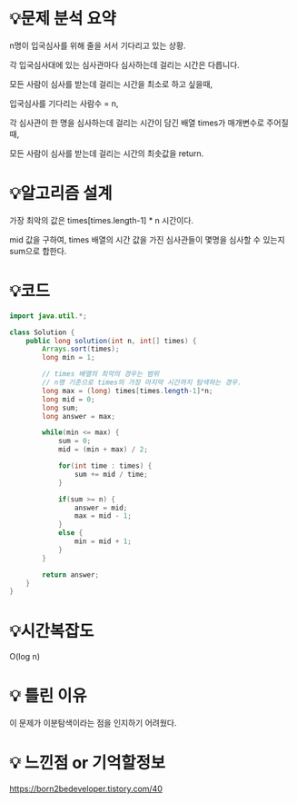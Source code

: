 # 💡**문제 분석 요약**

n명이 입국심사를 위해 줄을 서서 기다리고 있는 상황.

각 입국심사대에 있는 심사관마다 심사하는데 걸리는 시간은 다릅니다.

모든 사람이 심사를 받는데 걸리는 시간을 최소로 하고 싶을때,

입국심사를 기다리는 사람수 = n,

각 심사관이 한 명을 심사하는데 걸리는 시간이 담긴 배열 times가 매개변수로 주어질 때,

모든 사람이 심사를 받는데 걸리는 시간의 최솟값을 return.

# 💡**알고리즘 설계**

가장 최악의 값은 times[times.length-1] * n 시간이다.

mid 값을 구하여, times 배열의 시간 값을 가진 심사관들이 몇명을 심사할 수 있는지 sum으로 합한다.

# 💡코드

```java
import java.util.*;

class Solution {
    public long solution(int n, int[] times) {
        Arrays.sort(times);
        long min = 1;

        // times 배열의 최악의 경우는 범위
        // n명 기준으로 times의 가장 마지막 시간까지 탐색하는 경우.
    	long max = (long) times[times.length-1]*n;
    	long mid = 0;
    	long sum;
    	long answer = max;

    	while(min <= max) {
    		sum = 0;
    		mid = (min + max) / 2;

    		for(int time : times) {
    			sum += mid / time;
    		}

    		if(sum >= n) {
				answer = mid;
				max = mid - 1;
    		}
    		else {
    			min = mid + 1;
    		}
    	}

        return answer;
    }
}
```

# 💡시간복잡도

O(log n)

# 💡 틀린 이유

이 문제가 이분탐색이라는 점을 인지하기 어려웠다.

# 💡 느낀점 or 기억할정보

https://born2bedeveloper.tistory.com/40